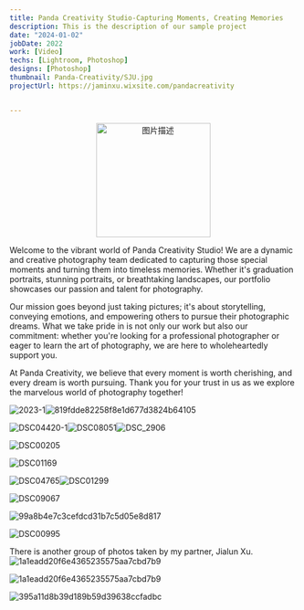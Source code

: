 ```yaml
---
title: Panda Creativity Studio-Capturing Moments, Creating Memories
description: This is the description of our sample project
date: "2024-01-02"
jobDate: 2022
work: [Video]
techs: [Lightroom, Photoshop]
designs: [Photoshop]
thumbnail: Panda-Creativity/SJU.jpg
projectUrl: https://jaminxu.wixsite.com/pandacreativity


---
```

<p align="center">   <img src="https://typora-1323668464.cos.ap-hongkong.myqcloud.com/typora/49cd92d3d099175a633f71580aaa473.jpg" alt="图片描述" width="200"/> </p>

Welcome to the vibrant world of Panda Creativity Studio! 
We are a dynamic and creative photography team dedicated to capturing those special moments and turning them into timeless memories. Whether it's graduation portraits, stunning portraits, or breathtaking landscapes, our portfolio showcases our passion and talent for photography.

Our mission goes beyond just taking pictures; it's about storytelling, conveying emotions, and empowering others to pursue their photographic dreams. What we take pride in is not only our work but also our commitment: whether you're looking for a professional photographer or eager to learn the art of photography, we are here to wholeheartedly support you.

At Panda Creativity, we believe that every moment is worth cherishing, and every dream is worth pursuing. Thank you for your trust in us as we explore the marvelous world of photography together!



![2023-1](https://typora-1323668464.cos.ap-hongkong.myqcloud.com/typora/2023-1.jpg?imageSlim)![819fdde82258f8e1d677d3824b64105](https://typora-1323668464.cos.ap-hongkong.myqcloud.com/typora/DSC02867.jpg?imageSlim)

![DSC04420-1](https://typora-1323668464.cos.ap-hongkong.myqcloud.com/typora/DSC04420-1.jpg?imageSlim)![DSC08051](https://typora-1323668464.cos.ap-hongkong.myqcloud.com/typora/DSC08051.jpg?imageSlim)![DSC_2906](https://typora-1323668464.cos.ap-hongkong.myqcloud.com/typora/DSC_2906.jpg?imageSlim)

![DSC00205](https://typora-1323668464.cos.ap-hongkong.myqcloud.com/typora/DSC00205.jpg?imageSlim)

![DSC01169](https://typora-1323668464.cos.ap-hongkong.myqcloud.com/typora/DSC01169-1704687701665-10.jpg?imageSlim)

![DSC04765](https://typora-1323668464.cos.ap-hongkong.myqcloud.com/typora/DSC04765.jpg?imageSlim)![DSC01299](https://typora-1323668464.cos.ap-hongkong.myqcloud.com/typora/DSC01056.jpg?imageSlim)

![DSC09067](https://typora-1323668464.cos.ap-hongkong.myqcloud.com/typora/DSC09067.jpg?imageSlim)

![99a8b4e7c3cefdcd31b7c5d05e8d817](https://typora-1323668464.cos.ap-hongkong.myqcloud.com/typora/99a8b4e7c3cefdcd31b7c5d05e8d817.jpg?imageSlim)

![DSC00995](https://typora-1323668464.cos.ap-hongkong.myqcloud.com/typora/DSC00995.jpg?imageSlim)

There is another group of photos taken by my partner,  Jialun Xu.
![1a1eadd20f6e4365235575aa7cbd7b9](https://typora-1323668464.cos.ap-hongkong.myqcloud.com/typora/bd8226a87d2d3b3e781f01567731351.jpg?imageSlim)

![1a1eadd20f6e4365235575aa7cbd7b9](https://typora-1323668464.cos.ap-hongkong.myqcloud.com/typora/1a1eadd20f6e4365235575aa7cbd7b9-1705762946801-3.jpg?imageSlim)

![395a11d8b39d189b59d39638ccfadbc](https://typora-1323668464.cos.ap-hongkong.myqcloud.com/typora/395a11d8b39d189b59d39638ccfadbc.jpg?imageSlim)